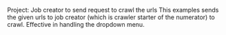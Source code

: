 Project: Job creator to send request to crawl the urls
This examples sends the given urls to job creator (which is crawler starter of the numerator) to crawl.
Effective in handling the dropdown menu.
